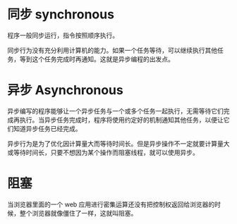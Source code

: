 # 同步 synchronous

程序一般同步运行，指令按照顺序执行。

同步行为没有充分利用计算机的能力。如果一个任务等待，可以继续执行其他任务，等到这个任务完成时再通知。这就是异步编程的出发点。

# 异步 Asynchronous

异步编写的程序能够让一个异步任务与一个或多个任务一起执行，无需等待它们完成再执行。当异步任务完成时，程序将使用约定好的机制通知其他任务，以便让它们知道异步任务已经完成。

异步行为是为了优化因计算量大而等待时间长。但是异步操作不一定就要计算量大或等待时间长，只要不想因为某个操作而阻塞线程，就可以使用异步。

# 阻塞

当浏览器里面的一个 web 应用进行密集运算还没有把控制权返回给浏览器的时候，整个浏览器就像僵住了一样，这就叫阻塞。
